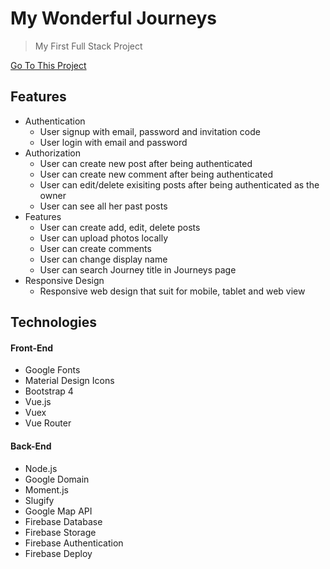 # My Wonderful Journeys
> My First Full Stack Project


[Go To This Project](https://myjourneys.kbingjie.com/)


## Features
- Authentication
  - User signup with email, password and invitation code
  - User login with email and password
- Authorization
  - User can create new post after being authenticated
  - User can create new comment after being authenticated
  - User can edit/delete exisiting posts after being authenticated as the owner
  - User can see all her past posts
- Features 
  - User can create add, edit, delete posts
  - User can upload photos locally
  - User can create comments
  - User can change display name
  - User can search Journey title in Journeys page
- Responsive Design
  - Responsive web design that suit for mobile, tablet and web view

## Technologies
#### Front-End
- Google Fonts
- Material Design Icons
- Bootstrap 4
- Vue.js
- Vuex
- Vue Router

#### Back-End
- Node.js
- Google Domain
- Moment.js
- Slugify
- Google Map API
- Firebase Database
- Firebase Storage
- Firebase Authentication
- Firebase Deploy
